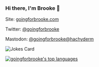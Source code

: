 ### Hi there, I'm Brooke 👋

Site: [goingforbrooke.com](https://www.goingforbrooke.com)

Twitter: [@goingforbrooke](https://twitter.com/goingforbrooke)

Mastodon: <a rel="me" href="https://hachyderm.io/@goingforbrooke">@goingforbrooke@hachyderm</a>

<!-- Markdown -->

![Jokes Card](https://readme-jokes.vercel.app/api)

[![goingforbrooke's top languages](https://github-readme-stats.vercel.app/api/top-langs/?username=goingforbrooke&theme=blue-green)](https://github.com/anuraghazra/github-readme-stats)

<!--
**goingforbrooke/goingforbrooke** is a ✨ _special_ ✨ repository because its `README.md` (this file) appears on your GitHub profile.

Here are some ideas to get you started:

- 🔭 I’m currently working on ...
- 🌱 I’m currently learning ...
- 👯 I’m looking to collaborate on ...
- 🤔 I’m looking for help with ...
- 💬 Ask me about ...
- 📫 How to reach me: ...
- 😄 Pronouns: ...
- ⚡ Fun fact: ...
-->
